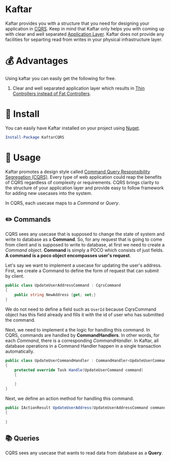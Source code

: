 # Kaftar

Kaftar provides you with a structure that you need for designing your application in [CQRS](https://martinfowler.com/bliki/CQRS.html). Keep in mind that Kaftar only helps you with coming up with clear and well separated [Application Layer](). Kaftar does not provide any facilities for separting read from writes in your physical infrastructure layer.


# :moneybag: Advantages 

Using kaftar you can easily get the following for free.

1. Clear and well separated application layer which results in [Thin Controllers instead of Fat Controllers]().

# :electric_plug: Install

You can easily have Kaftar installed on your project using [Nuget](https://www.nuget.org/packages/KaftarCQRS/0.0.9).

```powershell
Install-Package KaftarCQRS
```

# :gun: Usage

Kaftar promotes a design style called [Command Query Responsibility Segregation (CQRS)](). Every type of web application could reap the benefits of CQRS regardless of complexity or requirements. CQRS brings clarity to the structure of your application layer and provide easy to follow framework for adding new usecases into the system.

In CQRS, each usecase maps to a _Command_ or _Query_.

## :pencil2: Commands

CQRS sees any usecase that is supposed to change the state of system and write to database as a **Command**. So, for any request that is going to come from client and is supposed to write to database, at first we need to create a _Command_ object. **Command** is simply a POCO which consists of just fields. **A command is a poco object encompasses user's request**.

Let's say we want to implement a usecase for updating the user's address. First, we create a Command to define the form of request that can submit by client.

```C#
public class UpdateUserAddressCommand : CqrsCommand
{
    public string NewAddress {get; set;}
}
```

We do not need to define a field such as `UserId` because CqrsCommand object has this field already and fills it with the id of user who has submitted the command.


Next, we need to implement a the logic for handling this command. In CQRS, commands are handled by **CommandHandlers**. In other words, for each _Command_, there is a corresponding _CommandHandler_. In Kaftar, all database operations in a Command Handler happen in a single transaction automatically.


```C#
public class UpdateUserCommandHandler : CommandHandler<UpdateUserCommand, CqrsCommandResult>
{
    protected override Task Handle(UpdateUserCommand command)
    {
  
    }
}
```

Next, we define an action method for handling this command.

```C#
public IActionResult UpdateUserAddress(UpdateUserAddressCommand command)
{
   
}

```



## :books: Queries

CQRS sees any usecase that wants to read data from database as a **Query**.
